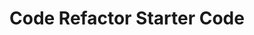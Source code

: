 # Code Refactor Starter Code

<!-- Added semantic HTML elements -->

<!-- Added descriptive title -->

<!-- Organized structure of HTML elements -->

<!-- Added alt attributes to images -->

<!-- Placed heading attributes in sequential order -->